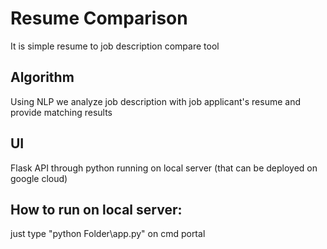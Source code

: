 # Resume Comparison
It is simple resume to job description compare tool

## Algorithm
Using NLP we analyze job description with job applicant's resume and provide matching results 

## UI

Flask API through python running on local server (that can be deployed on google cloud)

## How to run on local server:

just type "python Folder\app.py" on cmd portal
